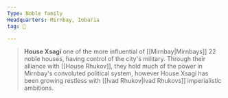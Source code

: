 ```yaml
---
Type: Noble family
Headquarters: Mirnbay, Iobaria
tag: 👥

---
```


> **House Xsagi** one of the more influential of [[Mirnbay|Mirnbays]] 22 noble houses, having control of the city's military. Through their alliance with [[House Rhukov]], they hold much of the power in Mirnbay's convoluted political system, however House Xsagi has been growing restless with [[Ivad Rhukov|Ivad Rhukovs]] imperialistic ambitions.







